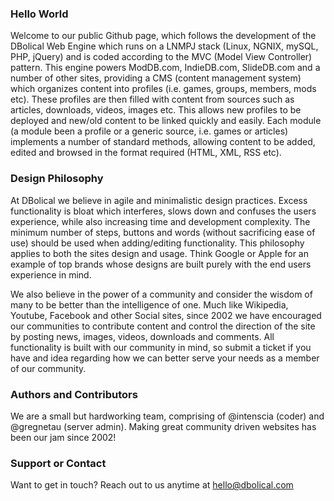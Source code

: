 ### Hello World
Welcome to our public Github page, which follows the development of the DBolical Web Engine which runs on a LNMPJ stack (Linux, NGNIX, mySQL, PHP, jQuery) and is coded according to the MVC (Model View Controller) pattern. This engine powers ModDB.com, IndieDB.com, SlideDB.com and a number of other sites, providing a CMS (content management system) which organizes content into profiles (i.e. games, groups, members, mods etc). These profiles are then filled with content from sources such as articles, downloads, videos, images etc. This allows new profiles to be deployed and new/old content to be linked quickly and easily. Each module (a module been a profile or a generic source, i.e. games or articles) implements a number of standard methods, allowing content to be added, edited and browsed in the format required (HTML, XML, RSS etc).

### Design Philosophy
At DBolical we believe in agile and minimalistic design practices. Excess functionality is bloat which interferes, slows down and confuses the users experience, while also increasing time and development complexity. The minimum number of steps, buttons and words (without sacrificing ease of use) should be used when adding/editing functionality. This philosophy applies to both the sites design and usage. Think Google or Apple for an example of top brands whose designs are built purely with the end users experience in mind.

We also believe in the power of a community and consider the wisdom of many to be better than the intelligence of one. Much like Wikipedia, Youtube, Facebook and other Social sites, since 2002 we have encouraged our communities to contribute content and control the direction of the site by posting news, images, videos, downloads and comments. All functionality is built with our community in mind, so submit a ticket if you have and idea regarding how we can better serve your needs as a member of our community.

### Authors and Contributors
We are a small but hardworking team, comprising of @intenscia (coder) and @gregnetau (server admin). Making great community driven websites has been our jam since 2002!

### Support or Contact
Want to get in touch? Reach out to us anytime at hello@dbolical.com
